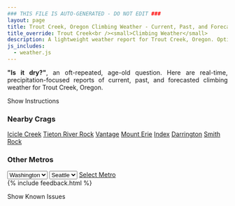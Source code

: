 ```yaml
---
### THIS FILE IS AUTO-GENERATED - DO NOT EDIT ###
layout: page
title: Trout Creek, Oregon Climbing Weather - Current, Past, and Forecasted Report
title_override: Trout Creek<br /><small>Climbing Weather</small>
description: A lightweight weather report for Trout Creek, Oregon. Optimized for slow internet connections.
js_includes:
  - weather.js
---
```


<section class="measure center lh-copy f5-ns f6 ph2 mv4" style="text-align: justify;">
<strong>"Is it dry?"</strong>, an oft-repeated, age-old question. Here are real-time,
precipitation-focused reports of current, past, and forecasted climbing weather for Trout Creek, Oregon.
</section>

<p id="settings-toggle" class="mw5 b center tc hover-light-red black-70 pointer">Show Instructions</p>
<section id="settings" class="overflow-hidden" style="display:none;">
    <div class="mv2 ph2 center">
        <div class="fn f6 tc pv2">
            <p class="measure lh-copy center"><strong>Show/hide hourly forecasts</strong> by clicking the desired day.</p>
            <hr class="mw5 p0 mv2 o-60 b0 bt b--light-red light-red bg-light-red">
            <p class="measure lh-copy center"><strong>Current and Past conditions</strong> are measured by the nearest weather station. <strong>Forecast conditions</strong> are calculated and polled separately.</p>
            <hr class="mw5 p0 mv2 o-60 b0 bt b--light-red light-red bg-light-red">
            <p class="measure lh-copy center"><strong>Having issues?</strong> Try <a id="clear-cache" class="no-underline relative fancy-link light-red hover-light-red" href="#">clearing the local cache</a>.</p>
            <hr class="mw5 p0 mv2 o-60 b0 bt b--light-red light-red bg-light-red">
            <p class="measure lh-copy center">Weather data sourced from <a class="no-underline fancy-link relative light-red" target="_blank" href="https://www.weather.gov/documentation/services-web-api">weather.gov</a>.</p>
        </div>
    </div>
</section>
<section id="weather" data-crag="trout-creek-oregon" class="mv4-ns mv3 ph2 center"></section>
<section id="nearby" class="tc lh-copy">
  <h3>Nearby Crags</h3>
<a class="nowrap no-underline fancy-link relative light-red mh3" href="/crags/icicle-creek-washington-weather.html">Icicle Creek</a>
<a class="nowrap no-underline fancy-link relative light-red mh3" href="/crags/tieton-river-rock-washington-weather.html">Tieton River Rock</a>
<a class="nowrap no-underline fancy-link relative light-red mh3" href="/crags/vantage-washington-weather.html">Vantage</a>
<a class="nowrap no-underline fancy-link relative light-red mh3" href="/crags/mount-erie-washington-weather.html">Mount Erie</a>
<a class="nowrap no-underline fancy-link relative light-red mh3" href="/crags/index-washington-weather.html">Index</a>
<a class="nowrap no-underline fancy-link relative light-red mh3" href="/crags/darrington-washington-weather.html">Darrington</a>
<a class="nowrap no-underline fancy-link relative light-red mh3" href="/crags/smith-rock-oregon-weather.html">Smith Rock</a>
</section>
<section id="nearby" class="tc lh-copy">
  <h3>Other Metros</h3>
  <select class="ma1 bg-near-white pa2" id="stateSel">
    <option value="Texas">Texas</option>
    <option value="Washington" selected>Washington</option>
    <option value="Colorado">Colorado</option>
    <option value="Tennessee">Tennessee</option>
    <option value="Utah">Utah</option>
    <option value="California">California</option>
  </select>
  <select class="ma1 bg-near-white pa2" id="citySel">
    <option value="Seattle" selected>Seattle</option>
  </select>
  <a id="selectMetro" class="f6 link dim ph3 pv2 ma1 dib white bg-light-red" href="/crags/seattle-washington-weather.html">Select Metro</a>
  <script>
    var states = [];
    states["Texas"] = "Austin"
    states["Washington"] = "Seattle"
    states["Colorado"] = "Denver"
    states["Tennessee"] = "Nashville"
    states["Utah"] = "Salt Lake City"
    states["California"] = "San Francisco|Los Angeles"
  </script>
</section>
{% include feedback.html %}
<p id="issues-toggle" class="mw5 b center tc hover-light-red black-70 pointer">Show Known Issues</p>
<section id="issues" class="overflow-hidden tc f6">
</section>

<script>
  var weekly_PDT_48_73 = {"updated":"2021-02-23T05:12:27+00:00","units":"us","forecastGenerator":"BaselineForecastGenerator","generatedAt":"2021-02-23T08:48:41+00:00","updateTime":"2021-02-23T05:12:27+00:00","validTimes":"2021-02-22T23:00:00+00:00/P7DT15H","elevation":{"value":494.9952,"unitCode":"unit:m"},"periods":[{"number":1,"name":"Overnight","startTime":"2021-02-23T00:00:00-08:00","endTime":"2021-02-23T06:00:00-08:00","isDaytime":false,"temperature":33,"temperatureUnit":"F","temperatureTrend":"rising","windSpeed":"13 to 16 mph","windDirection":"W","icon":"https://api.weather.gov/icons/land/night/few?size=medium","shortForecast":"Mostly Clear","detailedForecast":"Mostly clear. Low around 33, with temperatures rising to around 35 overnight. West wind 13 to 16 mph, with gusts as high as 25 mph."},{"number":2,"name":"Tuesday","startTime":"2021-02-23T06:00:00-08:00","endTime":"2021-02-23T18:00:00-08:00","isDaytime":true,"temperature":49,"temperatureUnit":"F","temperatureTrend":"falling","windSpeed":"13 to 16 mph","windDirection":"SW","icon":"https://api.weather.gov/icons/land/day/sct/snow,20?size=medium","shortForecast":"Mostly Sunny then Slight Chance Rain And Snow Showers","detailedForecast":"A slight chance of rain and snow showers after 4pm. Mostly sunny. High near 49, with temperatures falling to around 44 in the afternoon. Southwest wind 13 to 16 mph, with gusts as high as 25 mph. Chance of precipitation is 20%. New rainfall amounts less than a tenth of an inch possible."},{"number":3,"name":"Tuesday Night","startTime":"2021-02-23T18:00:00-08:00","endTime":"2021-02-24T06:00:00-08:00","isDaytime":false,"temperature":26,"temperatureUnit":"F","temperatureTrend":"rising","windSpeed":"5 to 16 mph","windDirection":"W","icon":"https://api.weather.gov/icons/land/night/snow,20/sct?size=medium","shortForecast":"Slight Chance Rain And Snow Showers then Partly Cloudy","detailedForecast":"A slight chance of rain and snow showers before 10pm. Partly cloudy. Low around 26, with temperatures rising to around 28 overnight. West wind 5 to 16 mph, with gusts as high as 25 mph. Chance of precipitation is 20%. New rainfall amounts less than a tenth of an inch possible."},{"number":4,"name":"Wednesday","startTime":"2021-02-24T06:00:00-08:00","endTime":"2021-02-24T18:00:00-08:00","isDaytime":true,"temperature":48,"temperatureUnit":"F","temperatureTrend":null,"windSpeed":"5 mph","windDirection":"E","icon":"https://api.weather.gov/icons/land/day/few?size=medium","shortForecast":"Sunny","detailedForecast":"Sunny, with a high near 48. East wind around 5 mph."},{"number":5,"name":"Wednesday Night","startTime":"2021-02-24T18:00:00-08:00","endTime":"2021-02-25T06:00:00-08:00","isDaytime":false,"temperature":30,"temperatureUnit":"F","temperatureTrend":null,"windSpeed":"1 to 8 mph","windDirection":"S","icon":"https://api.weather.gov/icons/land/night/sct/snow,20?size=medium","shortForecast":"Partly Cloudy then Slight Chance Light Snow","detailedForecast":"A slight chance of snow after 4am. Partly cloudy, with a low around 30. South wind 1 to 8 mph. Chance of precipitation is 20%."},{"number":6,"name":"Thursday","startTime":"2021-02-25T06:00:00-08:00","endTime":"2021-02-25T18:00:00-08:00","isDaytime":true,"temperature":49,"temperatureUnit":"F","temperatureTrend":null,"windSpeed":"6 to 17 mph","windDirection":"SW","icon":"https://api.weather.gov/icons/land/day/snow,30?size=medium","shortForecast":"Chance Rain And Snow","detailedForecast":"A slight chance of snow before 10am, then a chance of rain and snow. Partly sunny, with a high near 49. Chance of precipitation is 30%."},{"number":7,"name":"Thursday Night","startTime":"2021-02-25T18:00:00-08:00","endTime":"2021-02-26T06:00:00-08:00","isDaytime":false,"temperature":32,"temperatureUnit":"F","temperatureTrend":null,"windSpeed":"10 to 16 mph","windDirection":"W","icon":"https://api.weather.gov/icons/land/night/snow,40/snow,50?size=medium","shortForecast":"Chance Rain And Snow","detailedForecast":"A chance of rain before 7pm, then a chance of rain and snow. Mostly cloudy, with a low around 32. Chance of precipitation is 50%."},{"number":8,"name":"Friday","startTime":"2021-02-26T06:00:00-08:00","endTime":"2021-02-26T18:00:00-08:00","isDaytime":true,"temperature":47,"temperatureUnit":"F","temperatureTrend":null,"windSpeed":"12 to 20 mph","windDirection":"W","icon":"https://api.weather.gov/icons/land/day/snow,50/rain,50?size=medium","shortForecast":"Chance Light Snow then Chance Light Rain","detailedForecast":"A chance of snow before 10am, then a chance of rain. Mostly cloudy, with a high near 47. Chance of precipitation is 50%."},{"number":9,"name":"Friday Night","startTime":"2021-02-26T18:00:00-08:00","endTime":"2021-02-27T06:00:00-08:00","isDaytime":false,"temperature":29,"temperatureUnit":"F","temperatureTrend":null,"windSpeed":"6 to 20 mph","windDirection":"W","icon":"https://api.weather.gov/icons/land/night/snow,40/snow,20?size=medium","shortForecast":"Chance Rain And Snow","detailedForecast":"A chance of rain before 7pm, then a chance of rain and snow between 7pm and 4am. Partly cloudy, with a low around 29. Chance of precipitation is 40%."},{"number":10,"name":"Saturday","startTime":"2021-02-27T06:00:00-08:00","endTime":"2021-02-27T18:00:00-08:00","isDaytime":true,"temperature":47,"temperatureUnit":"F","temperatureTrend":null,"windSpeed":"8 mph","windDirection":"W","icon":"https://api.weather.gov/icons/land/day/sct?size=medium","shortForecast":"Mostly Sunny","detailedForecast":"Mostly sunny, with a high near 47."},{"number":11,"name":"Saturday Night","startTime":"2021-02-27T18:00:00-08:00","endTime":"2021-02-28T06:00:00-08:00","isDaytime":false,"temperature":27,"temperatureUnit":"F","temperatureTrend":null,"windSpeed":"3 to 8 mph","windDirection":"SW","icon":"https://api.weather.gov/icons/land/night/sct?size=medium","shortForecast":"Partly Cloudy","detailedForecast":"Partly cloudy, with a low around 27."},{"number":12,"name":"Sunday","startTime":"2021-02-28T06:00:00-08:00","endTime":"2021-02-28T18:00:00-08:00","isDaytime":true,"temperature":52,"temperatureUnit":"F","temperatureTrend":null,"windSpeed":"3 to 7 mph","windDirection":"SW","icon":"https://api.weather.gov/icons/land/day/sct?size=medium","shortForecast":"Mostly Sunny","detailedForecast":"Mostly sunny, with a high near 52."},{"number":13,"name":"Sunday Night","startTime":"2021-02-28T18:00:00-08:00","endTime":"2021-03-01T06:00:00-08:00","isDaytime":false,"temperature":30,"temperatureUnit":"F","temperatureTrend":null,"windSpeed":"3 to 7 mph","windDirection":"SW","icon":"https://api.weather.gov/icons/land/night/rain/snow?size=medium","shortForecast":"Slight Chance Light Rain then Slight Chance Rain And Snow","detailedForecast":"A slight chance of rain between 10pm and 1am, then a slight chance of rain and snow. Partly cloudy, with a low around 30."},{"number":14,"name":"Monday","startTime":"2021-03-01T06:00:00-08:00","endTime":"2021-03-01T18:00:00-08:00","isDaytime":true,"temperature":50,"temperatureUnit":"F","temperatureTrend":null,"windSpeed":"5 to 10 mph","windDirection":"W","icon":"https://api.weather.gov/icons/land/day/snow?size=medium","shortForecast":"Slight Chance Light Snow","detailedForecast":"A slight chance of snow before 10am, then a slight chance of rain and snow. Partly sunny, with a high near 50."}]}
  var hourly_PDT_48_73 = {"@context":["https://geojson.org/geojson-ld/geojson-context.jsonld",{"@version":"1.1","wx":"https://api.weather.gov/ontology#","geo":"http://www.opengis.net/ont/geosparql#","unit":"http://codes.wmo.int/common/unit/","@vocab":"https://api.weather.gov/ontology#"}],"type":"Feature","geometry":{"type":"Polygon","coordinates":[[[-121.1248943,44.8198586],[-121.11911869999999,44.79885650000001],[-121.08947479999999,44.802957400000004],[-121.09524409999999,44.8239597],[-121.1248943,44.8198586]]]},"properties":{"updated":"2021-02-23T05:12:27+00:00","units":"us","forecastGenerator":"HourlyForecastGenerator","generatedAt":"2021-02-23T08:48:42+00:00","updateTime":"2021-02-23T05:12:27+00:00","validTimes":"2021-02-22T23:00:00+00:00/P7DT15H","elevation":{"value":494.9952,"unitCode":"unit:m"},"periods":[{"number":1,"name":"","startTime":"2021-02-23T00:00:00-08:00","endTime":"2021-02-23T01:00:00-08:00","isDaytime":false,"temperature":40,"temperatureUnit":"F","temperatureTrend":null,"windSpeed":"16 mph","windDirection":"NW","icon":"https://api.weather.gov/icons/land/night/few?size=small","shortForecast":"Mostly Clear","detailedForecast":""},{"number":2,"name":"","startTime":"2021-02-23T01:00:00-08:00","endTime":"2021-02-23T02:00:00-08:00","isDaytime":false,"temperature":38,"temperatureUnit":"F","temperatureTrend":null,"windSpeed":"13 mph","windDirection":"NW","icon":"https://api.weather.gov/icons/land/night/few?size=small","shortForecast":"Mostly Clear","detailedForecast":""},{"number":3,"name":"","startTime":"2021-02-23T02:00:00-08:00","endTime":"2021-02-23T03:00:00-08:00","isDaytime":false,"temperature":36,"temperatureUnit":"F","temperatureTrend":null,"windSpeed":"13 mph","windDirection":"NW","icon":"https://api.weather.gov/icons/land/night/few?size=small","shortForecast":"Mostly Clear","detailedForecast":""},{"number":4,"name":"","startTime":"2021-02-23T03:00:00-08:00","endTime":"2021-02-23T04:00:00-08:00","isDaytime":false,"temperature":36,"temperatureUnit":"F","temperatureTrend":null,"windSpeed":"13 mph","windDirection":"NW","icon":"https://api.weather.gov/icons/land/night/few?size=small","shortForecast":"Mostly Clear","detailedForecast":""},{"number":5,"name":"","startTime":"2021-02-23T04:00:00-08:00","endTime":"2021-02-23T05:00:00-08:00","isDaytime":false,"temperature":36,"temperatureUnit":"F","temperatureTrend":null,"windSpeed":"13 mph","windDirection":"SW","icon":"https://api.weather.gov/icons/land/night/sct?size=small","shortForecast":"Partly Cloudy","detailedForecast":""},{"number":6,"name":"","startTime":"2021-02-23T05:00:00-08:00","endTime":"2021-02-23T06:00:00-08:00","isDaytime":false,"temperature":35,"temperatureUnit":"F","temperatureTrend":null,"windSpeed":"13 mph","windDirection":"SW","icon":"https://api.weather.gov/icons/land/night/sct?size=small","shortForecast":"Partly Cloudy","detailedForecast":""},{"number":7,"name":"","startTime":"2021-02-23T06:00:00-08:00","endTime":"2021-02-23T07:00:00-08:00","isDaytime":true,"temperature":33,"temperatureUnit":"F","temperatureTrend":null,"windSpeed":"13 mph","windDirection":"SW","icon":"https://api.weather.gov/icons/land/day/sct?size=small","shortForecast":"Mostly Sunny","detailedForecast":""},{"number":8,"name":"","startTime":"2021-02-23T07:00:00-08:00","endTime":"2021-02-23T08:00:00-08:00","isDaytime":true,"temperature":33,"temperatureUnit":"F","temperatureTrend":null,"windSpeed":"13 mph","windDirection":"SW","icon":"https://api.weather.gov/icons/land/day/sct?size=small","shortForecast":"Mostly Sunny","detailedForecast":""},{"number":9,"name":"","startTime":"2021-02-23T08:00:00-08:00","endTime":"2021-02-23T09:00:00-08:00","isDaytime":true,"temperature":36,"temperatureUnit":"F","temperatureTrend":null,"windSpeed":"13 mph","windDirection":"SW","icon":"https://api.weather.gov/icons/land/day/sct?size=small","shortForecast":"Mostly Sunny","detailedForecast":""},{"number":10,"name":"","startTime":"2021-02-23T09:00:00-08:00","endTime":"2021-02-23T10:00:00-08:00","isDaytime":true,"temperature":39,"temperatureUnit":"F","temperatureTrend":null,"windSpeed":"13 mph","windDirection":"SW","icon":"https://api.weather.gov/icons/land/day/sct?size=small","shortForecast":"Mostly Sunny","detailedForecast":""},{"number":11,"name":"","startTime":"2021-02-23T10:00:00-08:00","endTime":"2021-02-23T11:00:00-08:00","isDaytime":true,"temperature":43,"temperatureUnit":"F","temperatureTrend":null,"windSpeed":"15 mph","windDirection":"SW","icon":"https://api.weather.gov/icons/land/day/sct?size=small","shortForecast":"Mostly Sunny","detailedForecast":""},{"number":12,"name":"","startTime":"2021-02-23T11:00:00-08:00","endTime":"2021-02-23T12:00:00-08:00","isDaytime":true,"temperature":46,"temperatureUnit":"F","temperatureTrend":null,"windSpeed":"15 mph","windDirection":"SW","icon":"https://api.weather.gov/icons/land/day/sct?size=small","shortForecast":"Mostly Sunny","detailedForecast":""},{"number":13,"name":"","startTime":"2021-02-23T12:00:00-08:00","endTime":"2021-02-23T13:00:00-08:00","isDaytime":true,"temperature":48,"temperatureUnit":"F","temperatureTrend":null,"windSpeed":"15 mph","windDirection":"SW","icon":"https://api.weather.gov/icons/land/day/sct?size=small","shortForecast":"Mostly Sunny","detailedForecast":""},{"number":14,"name":"","startTime":"2021-02-23T13:00:00-08:00","endTime":"2021-02-23T14:00:00-08:00","isDaytime":true,"temperature":49,"temperatureUnit":"F","temperatureTrend":null,"windSpeed":"16 mph","windDirection":"W","icon":"https://api.weather.gov/icons/land/day/sct?size=small","shortForecast":"Mostly Sunny","detailedForecast":""},{"number":15,"name":"","startTime":"2021-02-23T14:00:00-08:00","endTime":"2021-02-23T15:00:00-08:00","isDaytime":true,"temperature":49,"temperatureUnit":"F","temperatureTrend":null,"windSpeed":"16 mph","windDirection":"W","icon":"https://api.weather.gov/icons/land/day/sct?size=small","shortForecast":"Mostly Sunny","detailedForecast":""},{"number":16,"name":"","startTime":"2021-02-23T15:00:00-08:00","endTime":"2021-02-23T16:00:00-08:00","isDaytime":true,"temperature":49,"temperatureUnit":"F","temperatureTrend":null,"windSpeed":"16 mph","windDirection":"W","icon":"https://api.weather.gov/icons/land/day/sct?size=small","shortForecast":"Mostly Sunny","detailedForecast":""},{"number":17,"name":"","startTime":"2021-02-23T16:00:00-08:00","endTime":"2021-02-23T17:00:00-08:00","isDaytime":true,"temperature":47,"temperatureUnit":"F","temperatureTrend":null,"windSpeed":"16 mph","windDirection":"W","icon":"https://api.weather.gov/icons/land/day/snow?size=small","shortForecast":"Slight Chance Rain And Snow Showers","detailedForecast":""},{"number":18,"name":"","startTime":"2021-02-23T17:00:00-08:00","endTime":"2021-02-23T18:00:00-08:00","isDaytime":true,"temperature":44,"temperatureUnit":"F","temperatureTrend":null,"windSpeed":"16 mph","windDirection":"W","icon":"https://api.weather.gov/icons/land/day/snow?size=small","shortForecast":"Slight Chance Rain And Snow Showers","detailedForecast":""},{"number":19,"name":"","startTime":"2021-02-23T18:00:00-08:00","endTime":"2021-02-23T19:00:00-08:00","isDaytime":false,"temperature":40,"temperatureUnit":"F","temperatureTrend":null,"windSpeed":"16 mph","windDirection":"W","icon":"https://api.weather.gov/icons/land/night/snow?size=small","shortForecast":"Slight Chance Rain And Snow Showers","detailedForecast":""},{"number":20,"name":"","startTime":"2021-02-23T19:00:00-08:00","endTime":"2021-02-23T20:00:00-08:00","isDaytime":false,"temperature":37,"temperatureUnit":"F","temperatureTrend":null,"windSpeed":"12 mph","windDirection":"W","icon":"https://api.weather.gov/icons/land/night/snow?size=small","shortForecast":"Slight Chance Rain And Snow Showers","detailedForecast":""},{"number":21,"name":"","startTime":"2021-02-23T20:00:00-08:00","endTime":"2021-02-23T21:00:00-08:00","isDaytime":false,"temperature":34,"temperatureUnit":"F","temperatureTrend":null,"windSpeed":"12 mph","windDirection":"W","icon":"https://api.weather.gov/icons/land/night/snow?size=small","shortForecast":"Slight Chance Rain And Snow Showers","detailedForecast":""},{"number":22,"name":"","startTime":"2021-02-23T21:00:00-08:00","endTime":"2021-02-23T22:00:00-08:00","isDaytime":false,"temperature":32,"temperatureUnit":"F","temperatureTrend":null,"windSpeed":"12 mph","windDirection":"W","icon":"https://api.weather.gov/icons/land/night/snow?size=small","shortForecast":"Slight Chance Rain And Snow Showers","detailedForecast":""},{"number":23,"name":"","startTime":"2021-02-23T22:00:00-08:00","endTime":"2021-02-23T23:00:00-08:00","isDaytime":false,"temperature":31,"temperatureUnit":"F","temperatureTrend":null,"windSpeed":"9 mph","windDirection":"W","icon":"https://api.weather.gov/icons/land/night/sct?size=small","shortForecast":"Partly Cloudy","detailedForecast":""},{"number":24,"name":"","startTime":"2021-02-23T23:00:00-08:00","endTime":"2021-02-24T00:00:00-08:00","isDaytime":false,"temperature":30,"temperatureUnit":"F","temperatureTrend":null,"windSpeed":"9 mph","windDirection":"W","icon":"https://api.weather.gov/icons/land/night/sct?size=small","shortForecast":"Partly Cloudy","detailedForecast":""},{"number":25,"name":"","startTime":"2021-02-24T00:00:00-08:00","endTime":"2021-02-24T01:00:00-08:00","isDaytime":false,"temperature":30,"temperatureUnit":"F","temperatureTrend":null,"windSpeed":"9 mph","windDirection":"W","icon":"https://api.weather.gov/icons/land/night/sct?size=small","shortForecast":"Partly Cloudy","detailedForecast":""},{"number":26,"name":"","startTime":"2021-02-24T01:00:00-08:00","endTime":"2021-02-24T02:00:00-08:00","isDaytime":false,"temperature":30,"temperatureUnit":"F","temperatureTrend":null,"windSpeed":"6 mph","windDirection":"W","icon":"https://api.weather.gov/icons/land/night/sct?size=small","shortForecast":"Partly Cloudy","detailedForecast":""},{"number":27,"name":"","startTime":"2021-02-24T02:00:00-08:00","endTime":"2021-02-24T03:00:00-08:00","isDaytime":false,"temperature":30,"temperatureUnit":"F","temperatureTrend":null,"windSpeed":"6 mph","windDirection":"W","icon":"https://api.weather.gov/icons/land/night/sct?size=small","shortForecast":"Partly Cloudy","detailedForecast":""},{"number":28,"name":"","startTime":"2021-02-24T03:00:00-08:00","endTime":"2021-02-24T04:00:00-08:00","isDaytime":false,"temperature":30,"temperatureUnit":"F","temperatureTrend":null,"windSpeed":"6 mph","windDirection":"W","icon":"https://api.weather.gov/icons/land/night/sct?size=small","shortForecast":"Partly Cloudy","detailedForecast":""},{"number":29,"name":"","startTime":"2021-02-24T04:00:00-08:00","endTime":"2021-02-24T05:00:00-08:00","isDaytime":false,"temperature":30,"temperatureUnit":"F","temperatureTrend":null,"windSpeed":"5 mph","windDirection":"SW","icon":"https://api.weather.gov/icons/land/night/sct?size=small","shortForecast":"Partly Cloudy","detailedForecast":""},{"number":30,"name":"","startTime":"2021-02-24T05:00:00-08:00","endTime":"2021-02-24T06:00:00-08:00","isDaytime":false,"temperature":28,"temperatureUnit":"F","temperatureTrend":null,"windSpeed":"5 mph","windDirection":"SW","icon":"https://api.weather.gov/icons/land/night/sct?size=small","shortForecast":"Partly Cloudy","detailedForecast":""},{"number":31,"name":"","startTime":"2021-02-24T06:00:00-08:00","endTime":"2021-02-24T07:00:00-08:00","isDaytime":true,"temperature":26,"temperatureUnit":"F","temperatureTrend":null,"windSpeed":"5 mph","windDirection":"SW","icon":"https://api.weather.gov/icons/land/day/sct?size=small","shortForecast":"Mostly Sunny","detailedForecast":""},{"number":32,"name":"","startTime":"2021-02-24T07:00:00-08:00","endTime":"2021-02-24T08:00:00-08:00","isDaytime":true,"temperature":26,"temperatureUnit":"F","temperatureTrend":null,"windSpeed":"2 mph","windDirection":"S","icon":"https://api.weather.gov/icons/land/day/sct?size=small","shortForecast":"Mostly Sunny","detailedForecast":""},{"number":33,"name":"","startTime":"2021-02-24T08:00:00-08:00","endTime":"2021-02-24T09:00:00-08:00","isDaytime":true,"temperature":28,"temperatureUnit":"F","temperatureTrend":null,"windSpeed":"2 mph","windDirection":"S","icon":"https://api.weather.gov/icons/land/day/sct?size=small","shortForecast":"Mostly Sunny","detailedForecast":""},{"number":34,"name":"","startTime":"2021-02-24T09:00:00-08:00","endTime":"2021-02-24T10:00:00-08:00","isDaytime":true,"temperature":32,"temperatureUnit":"F","temperatureTrend":null,"windSpeed":"2 mph","windDirection":"S","icon":"https://api.weather.gov/icons/land/day/sct?size=small","shortForecast":"Mostly Sunny","detailedForecast":""},{"number":35,"name":"","startTime":"2021-02-24T10:00:00-08:00","endTime":"2021-02-24T11:00:00-08:00","isDaytime":true,"temperature":36,"temperatureUnit":"F","temperatureTrend":null,"windSpeed":"3 mph","windDirection":"NE","icon":"https://api.weather.gov/icons/land/day/few?size=small","shortForecast":"Sunny","detailedForecast":""},{"number":36,"name":"","startTime":"2021-02-24T11:00:00-08:00","endTime":"2021-02-24T12:00:00-08:00","isDaytime":true,"temperature":39,"temperatureUnit":"F","temperatureTrend":null,"windSpeed":"3 mph","windDirection":"NE","icon":"https://api.weather.gov/icons/land/day/few?size=small","shortForecast":"Sunny","detailedForecast":""},{"number":37,"name":"","startTime":"2021-02-24T12:00:00-08:00","endTime":"2021-02-24T13:00:00-08:00","isDaytime":true,"temperature":42,"temperatureUnit":"F","temperatureTrend":null,"windSpeed":"3 mph","windDirection":"NE","icon":"https://api.weather.gov/icons/land/day/few?size=small","shortForecast":"Sunny","detailedForecast":""},{"number":38,"name":"","startTime":"2021-02-24T13:00:00-08:00","endTime":"2021-02-24T14:00:00-08:00","isDaytime":true,"temperature":44,"temperatureUnit":"F","temperatureTrend":null,"windSpeed":"5 mph","windDirection":"E","icon":"https://api.weather.gov/icons/land/day/few?size=small","shortForecast":"Sunny","detailedForecast":""},{"number":39,"name":"","startTime":"2021-02-24T14:00:00-08:00","endTime":"2021-02-24T15:00:00-08:00","isDaytime":true,"temperature":46,"temperatureUnit":"F","temperatureTrend":null,"windSpeed":"5 mph","windDirection":"E","icon":"https://api.weather.gov/icons/land/day/few?size=small","shortForecast":"Sunny","detailedForecast":""},{"number":40,"name":"","startTime":"2021-02-24T15:00:00-08:00","endTime":"2021-02-24T16:00:00-08:00","isDaytime":true,"temperature":48,"temperatureUnit":"F","temperatureTrend":null,"windSpeed":"5 mph","windDirection":"E","icon":"https://api.weather.gov/icons/land/day/few?size=small","shortForecast":"Sunny","detailedForecast":""},{"number":41,"name":"","startTime":"2021-02-24T16:00:00-08:00","endTime":"2021-02-24T17:00:00-08:00","isDaytime":true,"temperature":47,"temperatureUnit":"F","temperatureTrend":null,"windSpeed":"5 mph","windDirection":"N","icon":"https://api.weather.gov/icons/land/day/few?size=small","shortForecast":"Sunny","detailedForecast":""},{"number":42,"name":"","startTime":"2021-02-24T17:00:00-08:00","endTime":"2021-02-24T18:00:00-08:00","isDaytime":true,"temperature":44,"temperatureUnit":"F","temperatureTrend":null,"windSpeed":"5 mph","windDirection":"N","icon":"https://api.weather.gov/icons/land/day/few?size=small","shortForecast":"Sunny","detailedForecast":""},{"number":43,"name":"","startTime":"2021-02-24T18:00:00-08:00","endTime":"2021-02-24T19:00:00-08:00","isDaytime":false,"temperature":38,"temperatureUnit":"F","temperatureTrend":null,"windSpeed":"5 mph","windDirection":"N","icon":"https://api.weather.gov/icons/land/night/few?size=small","shortForecast":"Mostly Clear","detailedForecast":""},{"number":44,"name":"","startTime":"2021-02-24T19:00:00-08:00","endTime":"2021-02-24T20:00:00-08:00","isDaytime":false,"temperature":34,"temperatureUnit":"F","temperatureTrend":null,"windSpeed":"1 mph","windDirection":"N","icon":"https://api.weather.gov/icons/land/night/few?size=small","shortForecast":"Mostly Clear","detailedForecast":""},{"number":45,"name":"","startTime":"2021-02-24T20:00:00-08:00","endTime":"2021-02-24T21:00:00-08:00","isDaytime":false,"temperature":31,"temperatureUnit":"F","temperatureTrend":null,"windSpeed":"1 mph","windDirection":"N","icon":"https://api.weather.gov/icons/land/night/few?size=small","shortForecast":"Mostly Clear","detailedForecast":""},{"number":46,"name":"","startTime":"2021-02-24T21:00:00-08:00","endTime":"2021-02-24T22:00:00-08:00","isDaytime":false,"temperature":30,"temperatureUnit":"F","temperatureTrend":null,"windSpeed":"1 mph","windDirection":"N","icon":"https://api.weather.gov/icons/land/night/few?size=small","shortForecast":"Mostly Clear","detailedForecast":""},{"number":47,"name":"","startTime":"2021-02-24T22:00:00-08:00","endTime":"2021-02-24T23:00:00-08:00","isDaytime":false,"temperature":30,"temperatureUnit":"F","temperatureTrend":null,"windSpeed":"6 mph","windDirection":"S","icon":"https://api.weather.gov/icons/land/night/sct?size=small","shortForecast":"Partly Cloudy","detailedForecast":""},{"number":48,"name":"","startTime":"2021-02-24T23:00:00-08:00","endTime":"2021-02-25T00:00:00-08:00","isDaytime":false,"temperature":31,"temperatureUnit":"F","temperatureTrend":null,"windSpeed":"6 mph","windDirection":"S","icon":"https://api.weather.gov/icons/land/night/sct?size=small","shortForecast":"Partly Cloudy","detailedForecast":""},{"number":49,"name":"","startTime":"2021-02-25T00:00:00-08:00","endTime":"2021-02-25T01:00:00-08:00","isDaytime":false,"temperature":31,"temperatureUnit":"F","temperatureTrend":null,"windSpeed":"6 mph","windDirection":"S","icon":"https://api.weather.gov/icons/land/night/sct?size=small","shortForecast":"Partly Cloudy","detailedForecast":""},{"number":50,"name":"","startTime":"2021-02-25T01:00:00-08:00","endTime":"2021-02-25T02:00:00-08:00","isDaytime":false,"temperature":31,"temperatureUnit":"F","temperatureTrend":null,"windSpeed":"8 mph","windDirection":"S","icon":"https://api.weather.gov/icons/land/night/sct?size=small","shortForecast":"Partly Cloudy","detailedForecast":""},{"number":51,"name":"","startTime":"2021-02-25T02:00:00-08:00","endTime":"2021-02-25T03:00:00-08:00","isDaytime":false,"temperature":31,"temperatureUnit":"F","temperatureTrend":null,"windSpeed":"8 mph","windDirection":"S","icon":"https://api.weather.gov/icons/land/night/sct?size=small","shortForecast":"Partly Cloudy","detailedForecast":""},{"number":52,"name":"","startTime":"2021-02-25T03:00:00-08:00","endTime":"2021-02-25T04:00:00-08:00","isDaytime":false,"temperature":31,"temperatureUnit":"F","temperatureTrend":null,"windSpeed":"8 mph","windDirection":"S","icon":"https://api.weather.gov/icons/land/night/sct?size=small","shortForecast":"Partly Cloudy","detailedForecast":""},{"number":53,"name":"","startTime":"2021-02-25T04:00:00-08:00","endTime":"2021-02-25T05:00:00-08:00","isDaytime":false,"temperature":31,"temperatureUnit":"F","temperatureTrend":null,"windSpeed":"6 mph","windDirection":"S","icon":"https://api.weather.gov/icons/land/night/snow?size=small","shortForecast":"Slight Chance Light Snow","detailedForecast":""},{"number":54,"name":"","startTime":"2021-02-25T05:00:00-08:00","endTime":"2021-02-25T06:00:00-08:00","isDaytime":false,"temperature":32,"temperatureUnit":"F","temperatureTrend":null,"windSpeed":"6 mph","windDirection":"S","icon":"https://api.weather.gov/icons/land/night/snow?size=small","shortForecast":"Slight Chance Light Snow","detailedForecast":""},{"number":55,"name":"","startTime":"2021-02-25T06:00:00-08:00","endTime":"2021-02-25T07:00:00-08:00","isDaytime":true,"temperature":33,"temperatureUnit":"F","temperatureTrend":null,"windSpeed":"6 mph","windDirection":"S","icon":"https://api.weather.gov/icons/land/day/snow?size=small","shortForecast":"Slight Chance Light Snow","detailedForecast":""},{"number":56,"name":"","startTime":"2021-02-25T07:00:00-08:00","endTime":"2021-02-25T08:00:00-08:00","isDaytime":true,"temperature":35,"temperatureUnit":"F","temperatureTrend":null,"windSpeed":"7 mph","windDirection":"S","icon":"https://api.weather.gov/icons/land/day/snow?size=small","shortForecast":"Slight Chance Light Snow","detailedForecast":""},{"number":57,"name":"","startTime":"2021-02-25T08:00:00-08:00","endTime":"2021-02-25T09:00:00-08:00","isDaytime":true,"temperature":38,"temperatureUnit":"F","temperatureTrend":null,"windSpeed":"7 mph","windDirection":"S","icon":"https://api.weather.gov/icons/land/day/snow?size=small","shortForecast":"Slight Chance Light Snow","detailedForecast":""},{"number":58,"name":"","startTime":"2021-02-25T09:00:00-08:00","endTime":"2021-02-25T10:00:00-08:00","isDaytime":true,"temperature":42,"temperatureUnit":"F","temperatureTrend":null,"windSpeed":"7 mph","windDirection":"S","icon":"https://api.weather.gov/icons/land/day/snow?size=small","shortForecast":"Slight Chance Light Snow","detailedForecast":""},{"number":59,"name":"","startTime":"2021-02-25T10:00:00-08:00","endTime":"2021-02-25T11:00:00-08:00","isDaytime":true,"temperature":45,"temperatureUnit":"F","temperatureTrend":null,"windSpeed":"12 mph","windDirection":"SW","icon":"https://api.weather.gov/icons/land/day/snow?size=small","shortForecast":"Chance Rain And Snow","detailedForecast":""},{"number":60,"name":"","startTime":"2021-02-25T11:00:00-08:00","endTime":"2021-02-25T12:00:00-08:00","isDaytime":true,"temperature":47,"temperatureUnit":"F","temperatureTrend":null,"windSpeed":"12 mph","windDirection":"SW","icon":"https://api.weather.gov/icons/land/day/snow?size=small","shortForecast":"Chance Rain And Snow","detailedForecast":""},{"number":61,"name":"","startTime":"2021-02-25T12:00:00-08:00","endTime":"2021-02-25T13:00:00-08:00","isDaytime":true,"temperature":48,"temperatureUnit":"F","temperatureTrend":null,"windSpeed":"12 mph","windDirection":"SW","icon":"https://api.weather.gov/icons/land/day/snow?size=small","shortForecast":"Chance Rain And Snow","detailedForecast":""},{"number":62,"name":"","startTime":"2021-02-25T13:00:00-08:00","endTime":"2021-02-25T14:00:00-08:00","isDaytime":true,"temperature":49,"temperatureUnit":"F","temperatureTrend":null,"windSpeed":"17 mph","windDirection":"W","icon":"https://api.weather.gov/icons/land/day/rain?size=small","shortForecast":"Chance Light Rain","detailedForecast":""},{"number":63,"name":"","startTime":"2021-02-25T14:00:00-08:00","endTime":"2021-02-25T15:00:00-08:00","isDaytime":true,"temperature":49,"temperatureUnit":"F","temperatureTrend":null,"windSpeed":"17 mph","windDirection":"W","icon":"https://api.weather.gov/icons/land/day/rain?size=small","shortForecast":"Chance Light Rain","detailedForecast":""},{"number":64,"name":"","startTime":"2021-02-25T15:00:00-08:00","endTime":"2021-02-25T16:00:00-08:00","isDaytime":true,"temperature":49,"temperatureUnit":"F","temperatureTrend":null,"windSpeed":"17 mph","windDirection":"W","icon":"https://api.weather.gov/icons/land/day/rain?size=small","shortForecast":"Chance Light Rain","detailedForecast":""},{"number":65,"name":"","startTime":"2021-02-25T16:00:00-08:00","endTime":"2021-02-25T17:00:00-08:00","isDaytime":true,"temperature":47,"temperatureUnit":"F","temperatureTrend":null,"windSpeed":"16 mph","windDirection":"W","icon":"https://api.weather.gov/icons/land/day/rain?size=small","shortForecast":"Chance Light Rain","detailedForecast":""},{"number":66,"name":"","startTime":"2021-02-25T17:00:00-08:00","endTime":"2021-02-25T18:00:00-08:00","isDaytime":true,"temperature":46,"temperatureUnit":"F","temperatureTrend":null,"windSpeed":"16 mph","windDirection":"W","icon":"https://api.weather.gov/icons/land/day/rain?size=small","shortForecast":"Chance Light Rain","detailedForecast":""},{"number":67,"name":"","startTime":"2021-02-25T18:00:00-08:00","endTime":"2021-02-25T19:00:00-08:00","isDaytime":false,"temperature":43,"temperatureUnit":"F","temperatureTrend":null,"windSpeed":"16 mph","windDirection":"W","icon":"https://api.weather.gov/icons/land/night/rain?size=small","shortForecast":"Chance Light Rain","detailedForecast":""},{"number":68,"name":"","startTime":"2021-02-25T19:00:00-08:00","endTime":"2021-02-25T20:00:00-08:00","isDaytime":false,"temperature":40,"temperatureUnit":"F","temperatureTrend":null,"windSpeed":"14 mph","windDirection":"W","icon":"https://api.weather.gov/icons/land/night/snow?size=small","shortForecast":"Chance Rain And Snow","detailedForecast":""},{"number":69,"name":"","startTime":"2021-02-25T20:00:00-08:00","endTime":"2021-02-25T21:00:00-08:00","isDaytime":false,"temperature":37,"temperatureUnit":"F","temperatureTrend":null,"windSpeed":"14 mph","windDirection":"W","icon":"https://api.weather.gov/icons/land/night/snow?size=small","shortForecast":"Chance Rain And Snow","detailedForecast":""},{"number":70,"name":"","startTime":"2021-02-25T21:00:00-08:00","endTime":"2021-02-25T22:00:00-08:00","isDaytime":false,"temperature":35,"temperatureUnit":"F","temperatureTrend":null,"windSpeed":"14 mph","windDirection":"W","icon":"https://api.weather.gov/icons/land/night/snow?size=small","shortForecast":"Chance Rain And Snow","detailedForecast":""},{"number":71,"name":"","startTime":"2021-02-25T22:00:00-08:00","endTime":"2021-02-25T23:00:00-08:00","isDaytime":false,"temperature":33,"temperatureUnit":"F","temperatureTrend":null,"windSpeed":"10 mph","windDirection":"W","icon":"https://api.weather.gov/icons/land/night/snow?size=small","shortForecast":"Chance Light Snow","detailedForecast":""},{"number":72,"name":"","startTime":"2021-02-25T23:00:00-08:00","endTime":"2021-02-26T00:00:00-08:00","isDaytime":false,"temperature":32,"temperatureUnit":"F","temperatureTrend":null,"windSpeed":"10 mph","windDirection":"W","icon":"https://api.weather.gov/icons/land/night/snow?size=small","shortForecast":"Chance Light Snow","detailedForecast":""},{"number":73,"name":"","startTime":"2021-02-26T00:00:00-08:00","endTime":"2021-02-26T01:00:00-08:00","isDaytime":false,"temperature":32,"temperatureUnit":"F","temperatureTrend":null,"windSpeed":"10 mph","windDirection":"W","icon":"https://api.weather.gov/icons/land/night/snow?size=small","shortForecast":"Chance Light Snow","detailedForecast":""},{"number":74,"name":"","startTime":"2021-02-26T01:00:00-08:00","endTime":"2021-02-26T02:00:00-08:00","isDaytime":false,"temperature":32,"temperatureUnit":"F","temperatureTrend":null,"windSpeed":"12 mph","windDirection":"SW","icon":"https://api.weather.gov/icons/land/night/snow?size=small","shortForecast":"Chance Light Snow","detailedForecast":""},{"number":75,"name":"","startTime":"2021-02-26T02:00:00-08:00","endTime":"2021-02-26T03:00:00-08:00","isDaytime":false,"temperature":33,"temperatureUnit":"F","temperatureTrend":null,"windSpeed":"12 mph","windDirection":"SW","icon":"https://api.weather.gov/icons/land/night/snow?size=small","shortForecast":"Chance Light Snow","detailedForecast":""},{"number":76,"name":"","startTime":"2021-02-26T03:00:00-08:00","endTime":"2021-02-26T04:00:00-08:00","isDaytime":false,"temperature":34,"temperatureUnit":"F","temperatureTrend":null,"windSpeed":"12 mph","windDirection":"SW","icon":"https://api.weather.gov/icons/land/night/snow?size=small","shortForecast":"Chance Light Snow","detailedForecast":""},{"number":77,"name":"","startTime":"2021-02-26T04:00:00-08:00","endTime":"2021-02-26T05:00:00-08:00","isDaytime":false,"temperature":36,"temperatureUnit":"F","temperatureTrend":null,"windSpeed":"12 mph","windDirection":"W","icon":"https://api.weather.gov/icons/land/night/snow?size=small","shortForecast":"Chance Light Snow","detailedForecast":""},{"number":78,"name":"","startTime":"2021-02-26T05:00:00-08:00","endTime":"2021-02-26T06:00:00-08:00","isDaytime":false,"temperature":37,"temperatureUnit":"F","temperatureTrend":null,"windSpeed":"12 mph","windDirection":"W","icon":"https://api.weather.gov/icons/land/night/snow?size=small","shortForecast":"Chance Light Snow","detailedForecast":""},{"number":79,"name":"","startTime":"2021-02-26T06:00:00-08:00","endTime":"2021-02-26T07:00:00-08:00","isDaytime":true,"temperature":39,"temperatureUnit":"F","temperatureTrend":null,"windSpeed":"12 mph","windDirection":"W","icon":"https://api.weather.gov/icons/land/day/snow?size=small","shortForecast":"Chance Light Snow","detailedForecast":""},{"number":80,"name":"","startTime":"2021-02-26T07:00:00-08:00","endTime":"2021-02-26T08:00:00-08:00","isDaytime":true,"temperature":40,"temperatureUnit":"F","temperatureTrend":null,"windSpeed":"14 mph","windDirection":"W","icon":"https://api.weather.gov/icons/land/day/snow?size=small","shortForecast":"Chance Light Snow","detailedForecast":""},{"number":81,"name":"","startTime":"2021-02-26T08:00:00-08:00","endTime":"2021-02-26T09:00:00-08:00","isDaytime":true,"temperature":41,"temperatureUnit":"F","temperatureTrend":null,"windSpeed":"14 mph","windDirection":"W","icon":"https://api.weather.gov/icons/land/day/snow?size=small","shortForecast":"Chance Light Snow","detailedForecast":""},{"number":82,"name":"","startTime":"2021-02-26T09:00:00-08:00","endTime":"2021-02-26T10:00:00-08:00","isDaytime":true,"temperature":43,"temperatureUnit":"F","temperatureTrend":null,"windSpeed":"14 mph","windDirection":"W","icon":"https://api.weather.gov/icons/land/day/snow?size=small","shortForecast":"Chance Light Snow","detailedForecast":""},{"number":83,"name":"","startTime":"2021-02-26T10:00:00-08:00","endTime":"2021-02-26T11:00:00-08:00","isDaytime":true,"temperature":44,"temperatureUnit":"F","temperatureTrend":null,"windSpeed":"17 mph","windDirection":"W","icon":"https://api.weather.gov/icons/land/day/rain?size=small","shortForecast":"Chance Light Rain","detailedForecast":""},{"number":84,"name":"","startTime":"2021-02-26T11:00:00-08:00","endTime":"2021-02-26T12:00:00-08:00","isDaytime":true,"temperature":45,"temperatureUnit":"F","temperatureTrend":null,"windSpeed":"17 mph","windDirection":"W","icon":"https://api.weather.gov/icons/land/day/rain?size=small","shortForecast":"Chance Light Rain","detailedForecast":""},{"number":85,"name":"","startTime":"2021-02-26T12:00:00-08:00","endTime":"2021-02-26T13:00:00-08:00","isDaytime":true,"temperature":46,"temperatureUnit":"F","temperatureTrend":null,"windSpeed":"17 mph","windDirection":"W","icon":"https://api.weather.gov/icons/land/day/rain?size=small","shortForecast":"Chance Light Rain","detailedForecast":""},{"number":86,"name":"","startTime":"2021-02-26T13:00:00-08:00","endTime":"2021-02-26T14:00:00-08:00","isDaytime":true,"temperature":47,"temperatureUnit":"F","temperatureTrend":null,"windSpeed":"18 mph","windDirection":"W","icon":"https://api.weather.gov/icons/land/day/rain?size=small","shortForecast":"Chance Light Rain","detailedForecast":""},{"number":87,"name":"","startTime":"2021-02-26T14:00:00-08:00","endTime":"2021-02-26T15:00:00-08:00","isDaytime":true,"temperature":47,"temperatureUnit":"F","temperatureTrend":null,"windSpeed":"18 mph","windDirection":"W","icon":"https://api.weather.gov/icons/land/day/rain?size=small","shortForecast":"Chance Light Rain","detailedForecast":""},{"number":88,"name":"","startTime":"2021-02-26T15:00:00-08:00","endTime":"2021-02-26T16:00:00-08:00","isDaytime":true,"temperature":47,"temperatureUnit":"F","temperatureTrend":null,"windSpeed":"18 mph","windDirection":"W","icon":"https://api.weather.gov/icons/land/day/rain?size=small","shortForecast":"Chance Light Rain","detailedForecast":""},{"number":89,"name":"","startTime":"2021-02-26T16:00:00-08:00","endTime":"2021-02-26T17:00:00-08:00","isDaytime":true,"temperature":46,"temperatureUnit":"F","temperatureTrend":null,"windSpeed":"20 mph","windDirection":"W","icon":"https://api.weather.gov/icons/land/day/rain?size=small","shortForecast":"Chance Light Rain","detailedForecast":""},{"number":90,"name":"","startTime":"2021-02-26T17:00:00-08:00","endTime":"2021-02-26T18:00:00-08:00","isDaytime":true,"temperature":44,"temperatureUnit":"F","temperatureTrend":null,"windSpeed":"20 mph","windDirection":"W","icon":"https://api.weather.gov/icons/land/day/rain?size=small","shortForecast":"Chance Light Rain","detailedForecast":""},{"number":91,"name":"","startTime":"2021-02-26T18:00:00-08:00","endTime":"2021-02-26T19:00:00-08:00","isDaytime":false,"temperature":42,"temperatureUnit":"F","temperatureTrend":null,"windSpeed":"20 mph","windDirection":"W","icon":"https://api.weather.gov/icons/land/night/rain?size=small","shortForecast":"Chance Light Rain","detailedForecast":""},{"number":92,"name":"","startTime":"2021-02-26T19:00:00-08:00","endTime":"2021-02-26T20:00:00-08:00","isDaytime":false,"temperature":39,"temperatureUnit":"F","temperatureTrend":null,"windSpeed":"14 mph","windDirection":"W","icon":"https://api.weather.gov/icons/land/night/snow?size=small","shortForecast":"Chance Rain And Snow","detailedForecast":""},{"number":93,"name":"","startTime":"2021-02-26T20:00:00-08:00","endTime":"2021-02-26T21:00:00-08:00","isDaytime":false,"temperature":37,"temperatureUnit":"F","temperatureTrend":null,"windSpeed":"14 mph","windDirection":"W","icon":"https://api.weather.gov/icons/land/night/snow?size=small","shortForecast":"Chance Rain And Snow","detailedForecast":""},{"number":94,"name":"","startTime":"2021-02-26T21:00:00-08:00","endTime":"2021-02-26T22:00:00-08:00","isDaytime":false,"temperature":34,"temperatureUnit":"F","temperatureTrend":null,"windSpeed":"14 mph","windDirection":"W","icon":"https://api.weather.gov/icons/land/night/snow?size=small","shortForecast":"Chance Rain And Snow","detailedForecast":""},{"number":95,"name":"","startTime":"2021-02-26T22:00:00-08:00","endTime":"2021-02-26T23:00:00-08:00","isDaytime":false,"temperature":32,"temperatureUnit":"F","temperatureTrend":null,"windSpeed":"8 mph","windDirection":"W","icon":"https://api.weather.gov/icons/land/night/snow?size=small","shortForecast":"Slight Chance Light Snow","detailedForecast":""},{"number":96,"name":"","startTime":"2021-02-26T23:00:00-08:00","endTime":"2021-02-27T00:00:00-08:00","isDaytime":false,"temperature":31,"temperatureUnit":"F","temperatureTrend":null,"windSpeed":"8 mph","windDirection":"W","icon":"https://api.weather.gov/icons/land/night/snow?size=small","shortForecast":"Slight Chance Light Snow","detailedForecast":""},{"number":97,"name":"","startTime":"2021-02-27T00:00:00-08:00","endTime":"2021-02-27T01:00:00-08:00","isDaytime":false,"temperature":30,"temperatureUnit":"F","temperatureTrend":null,"windSpeed":"8 mph","windDirection":"W","icon":"https://api.weather.gov/icons/land/night/snow?size=small","shortForecast":"Slight Chance Light Snow","detailedForecast":""},{"number":98,"name":"","startTime":"2021-02-27T01:00:00-08:00","endTime":"2021-02-27T02:00:00-08:00","isDaytime":false,"temperature":29,"temperatureUnit":"F","temperatureTrend":null,"windSpeed":"6 mph","windDirection":"W","icon":"https://api.weather.gov/icons/land/night/snow?size=small","shortForecast":"Slight Chance Light Snow","detailedForecast":""},{"number":99,"name":"","startTime":"2021-02-27T02:00:00-08:00","endTime":"2021-02-27T03:00:00-08:00","isDaytime":false,"temperature":29,"temperatureUnit":"F","temperatureTrend":null,"windSpeed":"6 mph","windDirection":"W","icon":"https://api.weather.gov/icons/land/night/snow?size=small","shortForecast":"Slight Chance Light Snow","detailedForecast":""},{"number":100,"name":"","startTime":"2021-02-27T03:00:00-08:00","endTime":"2021-02-27T04:00:00-08:00","isDaytime":false,"temperature":29,"temperatureUnit":"F","temperatureTrend":null,"windSpeed":"6 mph","windDirection":"W","icon":"https://api.weather.gov/icons/land/night/snow?size=small","shortForecast":"Slight Chance Light Snow","detailedForecast":""},{"number":101,"name":"","startTime":"2021-02-27T04:00:00-08:00","endTime":"2021-02-27T05:00:00-08:00","isDaytime":false,"temperature":30,"temperatureUnit":"F","temperatureTrend":null,"windSpeed":"6 mph","windDirection":"W","icon":"https://api.weather.gov/icons/land/night/sct?size=small","shortForecast":"Partly Cloudy","detailedForecast":""},{"number":102,"name":"","startTime":"2021-02-27T05:00:00-08:00","endTime":"2021-02-27T06:00:00-08:00","isDaytime":false,"temperature":30,"temperatureUnit":"F","temperatureTrend":null,"windSpeed":"6 mph","windDirection":"W","icon":"https://api.weather.gov/icons/land/night/sct?size=small","shortForecast":"Partly Cloudy","detailedForecast":""},{"number":103,"name":"","startTime":"2021-02-27T06:00:00-08:00","endTime":"2021-02-27T07:00:00-08:00","isDaytime":true,"temperature":31,"temperatureUnit":"F","temperatureTrend":null,"windSpeed":"6 mph","windDirection":"W","icon":"https://api.weather.gov/icons/land/day/sct?size=small","shortForecast":"Mostly Sunny","detailedForecast":""},{"number":104,"name":"","startTime":"2021-02-27T07:00:00-08:00","endTime":"2021-02-27T08:00:00-08:00","isDaytime":true,"temperature":32,"temperatureUnit":"F","temperatureTrend":null,"windSpeed":"6 mph","windDirection":"W","icon":"https://api.weather.gov/icons/land/day/sct?size=small","shortForecast":"Mostly Sunny","detailedForecast":""},{"number":105,"name":"","startTime":"2021-02-27T08:00:00-08:00","endTime":"2021-02-27T09:00:00-08:00","isDaytime":true,"temperature":33,"temperatureUnit":"F","temperatureTrend":null,"windSpeed":"6 mph","windDirection":"W","icon":"https://api.weather.gov/icons/land/day/sct?size=small","shortForecast":"Mostly Sunny","detailedForecast":""},{"number":106,"name":"","startTime":"2021-02-27T09:00:00-08:00","endTime":"2021-02-27T10:00:00-08:00","isDaytime":true,"temperature":35,"temperatureUnit":"F","temperatureTrend":null,"windSpeed":"6 mph","windDirection":"W","icon":"https://api.weather.gov/icons/land/day/sct?size=small","shortForecast":"Mostly Sunny","detailedForecast":""},{"number":107,"name":"","startTime":"2021-02-27T10:00:00-08:00","endTime":"2021-02-27T11:00:00-08:00","isDaytime":true,"temperature":37,"temperatureUnit":"F","temperatureTrend":null,"windSpeed":"6 mph","windDirection":"W","icon":"https://api.weather.gov/icons/land/day/few?size=small","shortForecast":"Sunny","detailedForecast":""},{"number":108,"name":"","startTime":"2021-02-27T11:00:00-08:00","endTime":"2021-02-27T12:00:00-08:00","isDaytime":true,"temperature":39,"temperatureUnit":"F","temperatureTrend":null,"windSpeed":"6 mph","windDirection":"W","icon":"https://api.weather.gov/icons/land/day/few?size=small","shortForecast":"Sunny","detailedForecast":""},{"number":109,"name":"","startTime":"2021-02-27T12:00:00-08:00","endTime":"2021-02-27T13:00:00-08:00","isDaytime":true,"temperature":42,"temperatureUnit":"F","temperatureTrend":null,"windSpeed":"6 mph","windDirection":"W","icon":"https://api.weather.gov/icons/land/day/few?size=small","shortForecast":"Sunny","detailedForecast":""},{"number":110,"name":"","startTime":"2021-02-27T13:00:00-08:00","endTime":"2021-02-27T14:00:00-08:00","isDaytime":true,"temperature":44,"temperatureUnit":"F","temperatureTrend":null,"windSpeed":"8 mph","windDirection":"W","icon":"https://api.weather.gov/icons/land/day/sct?size=small","shortForecast":"Mostly Sunny","detailedForecast":""},{"number":111,"name":"","startTime":"2021-02-27T14:00:00-08:00","endTime":"2021-02-27T15:00:00-08:00","isDaytime":true,"temperature":46,"temperatureUnit":"F","temperatureTrend":null,"windSpeed":"8 mph","windDirection":"W","icon":"https://api.weather.gov/icons/land/day/sct?size=small","shortForecast":"Mostly Sunny","detailedForecast":""},{"number":112,"name":"","startTime":"2021-02-27T15:00:00-08:00","endTime":"2021-02-27T16:00:00-08:00","isDaytime":true,"temperature":47,"temperatureUnit":"F","temperatureTrend":null,"windSpeed":"8 mph","windDirection":"W","icon":"https://api.weather.gov/icons/land/day/sct?size=small","shortForecast":"Mostly Sunny","detailedForecast":""},{"number":113,"name":"","startTime":"2021-02-27T16:00:00-08:00","endTime":"2021-02-27T17:00:00-08:00","isDaytime":true,"temperature":47,"temperatureUnit":"F","temperatureTrend":null,"windSpeed":"8 mph","windDirection":"W","icon":"https://api.weather.gov/icons/land/day/few?size=small","shortForecast":"Sunny","detailedForecast":""},{"number":114,"name":"","startTime":"2021-02-27T17:00:00-08:00","endTime":"2021-02-27T18:00:00-08:00","isDaytime":true,"temperature":45,"temperatureUnit":"F","temperatureTrend":null,"windSpeed":"8 mph","windDirection":"W","icon":"https://api.weather.gov/icons/land/day/few?size=small","shortForecast":"Sunny","detailedForecast":""},{"number":115,"name":"","startTime":"2021-02-27T18:00:00-08:00","endTime":"2021-02-27T19:00:00-08:00","isDaytime":false,"temperature":43,"temperatureUnit":"F","temperatureTrend":null,"windSpeed":"8 mph","windDirection":"W","icon":"https://api.weather.gov/icons/land/night/few?size=small","shortForecast":"Mostly Clear","detailedForecast":""},{"number":116,"name":"","startTime":"2021-02-27T19:00:00-08:00","endTime":"2021-02-27T20:00:00-08:00","isDaytime":false,"temperature":39,"temperatureUnit":"F","temperatureTrend":null,"windSpeed":"5 mph","windDirection":"W","icon":"https://api.weather.gov/icons/land/night/few?size=small","shortForecast":"Mostly Clear","detailedForecast":""},{"number":117,"name":"","startTime":"2021-02-27T20:00:00-08:00","endTime":"2021-02-27T21:00:00-08:00","isDaytime":false,"temperature":36,"temperatureUnit":"F","temperatureTrend":null,"windSpeed":"5 mph","windDirection":"W","icon":"https://api.weather.gov/icons/land/night/few?size=small","shortForecast":"Mostly Clear","detailedForecast":""},{"number":118,"name":"","startTime":"2021-02-27T21:00:00-08:00","endTime":"2021-02-27T22:00:00-08:00","isDaytime":false,"temperature":33,"temperatureUnit":"F","temperatureTrend":null,"windSpeed":"5 mph","windDirection":"W","icon":"https://api.weather.gov/icons/land/night/few?size=small","shortForecast":"Mostly Clear","detailedForecast":""},{"number":119,"name":"","startTime":"2021-02-27T22:00:00-08:00","endTime":"2021-02-27T23:00:00-08:00","isDaytime":false,"temperature":30,"temperatureUnit":"F","temperatureTrend":null,"windSpeed":"3 mph","windDirection":"SW","icon":"https://api.weather.gov/icons/land/night/sct?size=small","shortForecast":"Partly Cloudy","detailedForecast":""},{"number":120,"name":"","startTime":"2021-02-27T23:00:00-08:00","endTime":"2021-02-28T00:00:00-08:00","isDaytime":false,"temperature":28,"temperatureUnit":"F","temperatureTrend":null,"windSpeed":"3 mph","windDirection":"SW","icon":"https://api.weather.gov/icons/land/night/sct?size=small","shortForecast":"Partly Cloudy","detailedForecast":""},{"number":121,"name":"","startTime":"2021-02-28T00:00:00-08:00","endTime":"2021-02-28T01:00:00-08:00","isDaytime":false,"temperature":27,"temperatureUnit":"F","temperatureTrend":null,"windSpeed":"3 mph","windDirection":"SW","icon":"https://api.weather.gov/icons/land/night/sct?size=small","shortForecast":"Partly Cloudy","detailedForecast":""},{"number":122,"name":"","startTime":"2021-02-28T01:00:00-08:00","endTime":"2021-02-28T02:00:00-08:00","isDaytime":false,"temperature":27,"temperatureUnit":"F","temperatureTrend":null,"windSpeed":"5 mph","windDirection":"SW","icon":"https://api.weather.gov/icons/land/night/sct?size=small","shortForecast":"Partly Cloudy","detailedForecast":""},{"number":123,"name":"","startTime":"2021-02-28T02:00:00-08:00","endTime":"2021-02-28T03:00:00-08:00","isDaytime":false,"temperature":27,"temperatureUnit":"F","temperatureTrend":null,"windSpeed":"5 mph","windDirection":"SW","icon":"https://api.weather.gov/icons/land/night/sct?size=small","shortForecast":"Partly Cloudy","detailedForecast":""},{"number":124,"name":"","startTime":"2021-02-28T03:00:00-08:00","endTime":"2021-02-28T04:00:00-08:00","isDaytime":false,"temperature":28,"temperatureUnit":"F","temperatureTrend":null,"windSpeed":"5 mph","windDirection":"SW","icon":"https://api.weather.gov/icons/land/night/sct?size=small","shortForecast":"Partly Cloudy","detailedForecast":""},{"number":125,"name":"","startTime":"2021-02-28T04:00:00-08:00","endTime":"2021-02-28T05:00:00-08:00","isDaytime":false,"temperature":29,"temperatureUnit":"F","temperatureTrend":null,"windSpeed":"5 mph","windDirection":"S","icon":"https://api.weather.gov/icons/land/night/sct?size=small","shortForecast":"Partly Cloudy","detailedForecast":""},{"number":126,"name":"","startTime":"2021-02-28T05:00:00-08:00","endTime":"2021-02-28T06:00:00-08:00","isDaytime":false,"temperature":29,"temperatureUnit":"F","temperatureTrend":null,"windSpeed":"5 mph","windDirection":"S","icon":"https://api.weather.gov/icons/land/night/sct?size=small","shortForecast":"Partly Cloudy","detailedForecast":""},{"number":127,"name":"","startTime":"2021-02-28T06:00:00-08:00","endTime":"2021-02-28T07:00:00-08:00","isDaytime":true,"temperature":30,"temperatureUnit":"F","temperatureTrend":null,"windSpeed":"5 mph","windDirection":"S","icon":"https://api.weather.gov/icons/land/day/sct?size=small","shortForecast":"Mostly Sunny","detailedForecast":""},{"number":128,"name":"","startTime":"2021-02-28T07:00:00-08:00","endTime":"2021-02-28T08:00:00-08:00","isDaytime":true,"temperature":32,"temperatureUnit":"F","temperatureTrend":null,"windSpeed":"5 mph","windDirection":"S","icon":"https://api.weather.gov/icons/land/day/sct?size=small","shortForecast":"Mostly Sunny","detailedForecast":""},{"number":129,"name":"","startTime":"2021-02-28T08:00:00-08:00","endTime":"2021-02-28T09:00:00-08:00","isDaytime":true,"temperature":33,"temperatureUnit":"F","temperatureTrend":null,"windSpeed":"5 mph","windDirection":"S","icon":"https://api.weather.gov/icons/land/day/sct?size=small","shortForecast":"Mostly Sunny","detailedForecast":""},{"number":130,"name":"","startTime":"2021-02-28T09:00:00-08:00","endTime":"2021-02-28T10:00:00-08:00","isDaytime":true,"temperature":35,"temperatureUnit":"F","temperatureTrend":null,"windSpeed":"5 mph","windDirection":"S","icon":"https://api.weather.gov/icons/land/day/sct?size=small","shortForecast":"Mostly Sunny","detailedForecast":""},{"number":131,"name":"","startTime":"2021-02-28T10:00:00-08:00","endTime":"2021-02-28T11:00:00-08:00","isDaytime":true,"temperature":38,"temperatureUnit":"F","temperatureTrend":null,"windSpeed":"3 mph","windDirection":"S","icon":"https://api.weather.gov/icons/land/day/sct?size=small","shortForecast":"Mostly Sunny","detailedForecast":""},{"number":132,"name":"","startTime":"2021-02-28T11:00:00-08:00","endTime":"2021-02-28T12:00:00-08:00","isDaytime":true,"temperature":41,"temperatureUnit":"F","temperatureTrend":null,"windSpeed":"3 mph","windDirection":"S","icon":"https://api.weather.gov/icons/land/day/sct?size=small","shortForecast":"Mostly Sunny","detailedForecast":""},{"number":133,"name":"","startTime":"2021-02-28T12:00:00-08:00","endTime":"2021-02-28T13:00:00-08:00","isDaytime":true,"temperature":44,"temperatureUnit":"F","temperatureTrend":null,"windSpeed":"3 mph","windDirection":"S","icon":"https://api.weather.gov/icons/land/day/sct?size=small","shortForecast":"Mostly Sunny","detailedForecast":""},{"number":134,"name":"","startTime":"2021-02-28T13:00:00-08:00","endTime":"2021-02-28T14:00:00-08:00","isDaytime":true,"temperature":47,"temperatureUnit":"F","temperatureTrend":null,"windSpeed":"7 mph","windDirection":"SW","icon":"https://api.weather.gov/icons/land/day/sct?size=small","shortForecast":"Mostly Sunny","detailedForecast":""},{"number":135,"name":"","startTime":"2021-02-28T14:00:00-08:00","endTime":"2021-02-28T15:00:00-08:00","isDaytime":true,"temperature":50,"temperatureUnit":"F","temperatureTrend":null,"windSpeed":"7 mph","windDirection":"SW","icon":"https://api.weather.gov/icons/land/day/sct?size=small","shortForecast":"Mostly Sunny","detailedForecast":""},{"number":136,"name":"","startTime":"2021-02-28T15:00:00-08:00","endTime":"2021-02-28T16:00:00-08:00","isDaytime":true,"temperature":52,"temperatureUnit":"F","temperatureTrend":null,"windSpeed":"7 mph","windDirection":"SW","icon":"https://api.weather.gov/icons/land/day/sct?size=small","shortForecast":"Mostly Sunny","detailedForecast":""},{"number":137,"name":"","startTime":"2021-02-28T16:00:00-08:00","endTime":"2021-02-28T17:00:00-08:00","isDaytime":true,"temperature":52,"temperatureUnit":"F","temperatureTrend":null,"windSpeed":"7 mph","windDirection":"SW","icon":"https://api.weather.gov/icons/land/day/few?size=small","shortForecast":"Sunny","detailedForecast":""},{"number":138,"name":"","startTime":"2021-02-28T17:00:00-08:00","endTime":"2021-02-28T18:00:00-08:00","isDaytime":true,"temperature":51,"temperatureUnit":"F","temperatureTrend":null,"windSpeed":"7 mph","windDirection":"SW","icon":"https://api.weather.gov/icons/land/day/few?size=small","shortForecast":"Sunny","detailedForecast":""},{"number":139,"name":"","startTime":"2021-02-28T18:00:00-08:00","endTime":"2021-02-28T19:00:00-08:00","isDaytime":false,"temperature":48,"temperatureUnit":"F","temperatureTrend":null,"windSpeed":"7 mph","windDirection":"SW","icon":"https://api.weather.gov/icons/land/night/few?size=small","shortForecast":"Mostly Clear","detailedForecast":""},{"number":140,"name":"","startTime":"2021-02-28T19:00:00-08:00","endTime":"2021-02-28T20:00:00-08:00","isDaytime":false,"temperature":45,"temperatureUnit":"F","temperatureTrend":null,"windSpeed":"5 mph","windDirection":"SW","icon":"https://api.weather.gov/icons/land/night/sct?size=small","shortForecast":"Partly Cloudy","detailedForecast":""},{"number":141,"name":"","startTime":"2021-02-28T20:00:00-08:00","endTime":"2021-02-28T21:00:00-08:00","isDaytime":false,"temperature":41,"temperatureUnit":"F","temperatureTrend":null,"windSpeed":"5 mph","windDirection":"SW","icon":"https://api.weather.gov/icons/land/night/sct?size=small","shortForecast":"Partly Cloudy","detailedForecast":""},{"number":142,"name":"","startTime":"2021-02-28T21:00:00-08:00","endTime":"2021-02-28T22:00:00-08:00","isDaytime":false,"temperature":37,"temperatureUnit":"F","temperatureTrend":null,"windSpeed":"5 mph","windDirection":"SW","icon":"https://api.weather.gov/icons/land/night/sct?size=small","shortForecast":"Partly Cloudy","detailedForecast":""},{"number":143,"name":"","startTime":"2021-02-28T22:00:00-08:00","endTime":"2021-02-28T23:00:00-08:00","isDaytime":false,"temperature":34,"temperatureUnit":"F","temperatureTrend":null,"windSpeed":"3 mph","windDirection":"S","icon":"https://api.weather.gov/icons/land/night/rain?size=small","shortForecast":"Slight Chance Light Rain","detailedForecast":""},{"number":144,"name":"","startTime":"2021-02-28T23:00:00-08:00","endTime":"2021-03-01T00:00:00-08:00","isDaytime":false,"temperature":32,"temperatureUnit":"F","temperatureTrend":null,"windSpeed":"3 mph","windDirection":"S","icon":"https://api.weather.gov/icons/land/night/rain?size=small","shortForecast":"Slight Chance Light Rain","detailedForecast":""},{"number":145,"name":"","startTime":"2021-03-01T00:00:00-08:00","endTime":"2021-03-01T01:00:00-08:00","isDaytime":false,"temperature":30,"temperatureUnit":"F","temperatureTrend":null,"windSpeed":"3 mph","windDirection":"S","icon":"https://api.weather.gov/icons/land/night/rain?size=small","shortForecast":"Slight Chance Light Rain","detailedForecast":""},{"number":146,"name":"","startTime":"2021-03-01T01:00:00-08:00","endTime":"2021-03-01T02:00:00-08:00","isDaytime":false,"temperature":30,"temperatureUnit":"F","temperatureTrend":null,"windSpeed":"5 mph","windDirection":"S","icon":"https://api.weather.gov/icons/land/night/snow?size=small","shortForecast":"Slight Chance Rain And Snow","detailedForecast":""},{"number":147,"name":"","startTime":"2021-03-01T02:00:00-08:00","endTime":"2021-03-01T03:00:00-08:00","isDaytime":false,"temperature":30,"temperatureUnit":"F","temperatureTrend":null,"windSpeed":"5 mph","windDirection":"S","icon":"https://api.weather.gov/icons/land/night/snow?size=small","shortForecast":"Slight Chance Rain And Snow","detailedForecast":""},{"number":148,"name":"","startTime":"2021-03-01T03:00:00-08:00","endTime":"2021-03-01T04:00:00-08:00","isDaytime":false,"temperature":31,"temperatureUnit":"F","temperatureTrend":null,"windSpeed":"5 mph","windDirection":"S","icon":"https://api.weather.gov/icons/land/night/snow?size=small","shortForecast":"Slight Chance Rain And Snow","detailedForecast":""},{"number":149,"name":"","startTime":"2021-03-01T04:00:00-08:00","endTime":"2021-03-01T05:00:00-08:00","isDaytime":false,"temperature":32,"temperatureUnit":"F","temperatureTrend":null,"windSpeed":"5 mph","windDirection":"SW","icon":"https://api.weather.gov/icons/land/night/snow?size=small","shortForecast":"Slight Chance Light Snow","detailedForecast":""},{"number":150,"name":"","startTime":"2021-03-01T05:00:00-08:00","endTime":"2021-03-01T06:00:00-08:00","isDaytime":false,"temperature":33,"temperatureUnit":"F","temperatureTrend":null,"windSpeed":"5 mph","windDirection":"SW","icon":"https://api.weather.gov/icons/land/night/snow?size=small","shortForecast":"Slight Chance Light Snow","detailedForecast":""},{"number":151,"name":"","startTime":"2021-03-01T06:00:00-08:00","endTime":"2021-03-01T07:00:00-08:00","isDaytime":true,"temperature":35,"temperatureUnit":"F","temperatureTrend":null,"windSpeed":"5 mph","windDirection":"SW","icon":"https://api.weather.gov/icons/land/day/snow?size=small","shortForecast":"Slight Chance Light Snow","detailedForecast":""},{"number":152,"name":"","startTime":"2021-03-01T07:00:00-08:00","endTime":"2021-03-01T08:00:00-08:00","isDaytime":true,"temperature":36,"temperatureUnit":"F","temperatureTrend":null,"windSpeed":"5 mph","windDirection":"SW","icon":"https://api.weather.gov/icons/land/day/snow?size=small","shortForecast":"Slight Chance Light Snow","detailedForecast":""},{"number":153,"name":"","startTime":"2021-03-01T08:00:00-08:00","endTime":"2021-03-01T09:00:00-08:00","isDaytime":true,"temperature":38,"temperatureUnit":"F","temperatureTrend":null,"windSpeed":"5 mph","windDirection":"SW","icon":"https://api.weather.gov/icons/land/day/snow?size=small","shortForecast":"Slight Chance Light Snow","detailedForecast":""},{"number":154,"name":"","startTime":"2021-03-01T09:00:00-08:00","endTime":"2021-03-01T10:00:00-08:00","isDaytime":true,"temperature":40,"temperatureUnit":"F","temperatureTrend":null,"windSpeed":"5 mph","windDirection":"SW","icon":"https://api.weather.gov/icons/land/day/snow?size=small","shortForecast":"Slight Chance Light Snow","detailedForecast":""},{"number":155,"name":"","startTime":"2021-03-01T10:00:00-08:00","endTime":"2021-03-01T11:00:00-08:00","isDaytime":true,"temperature":42,"temperatureUnit":"F","temperatureTrend":null,"windSpeed":"5 mph","windDirection":"SW","icon":"https://api.weather.gov/icons/land/day/snow?size=small","shortForecast":"Slight Chance Rain And Snow","detailedForecast":""},{"number":156,"name":"","startTime":"2021-03-01T11:00:00-08:00","endTime":"2021-03-01T12:00:00-08:00","isDaytime":true,"temperature":44,"temperatureUnit":"F","temperatureTrend":null,"windSpeed":"5 mph","windDirection":"SW","icon":"https://api.weather.gov/icons/land/day/snow?size=small","shortForecast":"Slight Chance Rain And Snow","detailedForecast":""}]}}
  var crags_config = [
  {
    "name": "Trout Creek",
    "note": "Large basalt columns.",
    "mountainProject": "https://www.mountainproject.com/area/106505473/trout-creek",
    "station": "KS33",
    "office": "PDT/48,73",
    "coordinates": [
      -121.095,
      44.816
    ]
  }
]</script>
